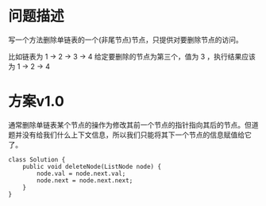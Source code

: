 # 问题描述

写一个方法删除单链表的一个(非尾节点)节点，只提供对要删除节点的访问。

比如链表为 1 -> 2 -> 3 -> 4 给定要删除的节点为第三个，值为 3 ，执行结果应该为 1 -> 2 -> 4

# 方案v1.0

通常删除单链表某个节点的操作为修改其前一个节点的指针指向其后的节点。但道题并没有给我们什么上下文信息，所以我们只能将其下一个节点的信息赋值给它了。

```
class Solution {
    public void deleteNode(ListNode node) {
        node.val = node.next.val;
        node.next = node.next.next;
    }
}
```
